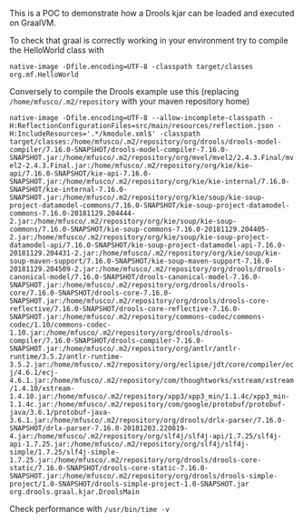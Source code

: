 This is a POC to demonstrate how a Drools kjar can be loaded and executed on GraalVM.

To check that graal is correctly working in your environment try to compile the HelloWorld class with

`native-image -Dfile.encoding=UTF-8 -classpath target/classes org.mf.HelloWorld`

Conversely to compile the Drools example use this (replacing `/home/mfusco/.m2/repository` with your maven repository home)

`native-image -Dfile.encoding=UTF-8 --allow-incomplete-classpath -H:ReflectionConfigurationFiles=src/main/resources/reflection.json -H:IncludeResources='.*/kmodule.xml$' -classpath target/classes:/home/mfusco/.m2/repository/org/drools/drools-model-compiler/7.16.0-SNAPSHOT/drools-model-compiler-7.16.0-SNAPSHOT.jar:/home/mfusco/.m2/repository/org/mvel/mvel2/2.4.3.Final/mvel2-2.4.3.Final.jar:/home/mfusco/.m2/repository/org/kie/kie-api/7.16.0-SNAPSHOT/kie-api-7.16.0-SNAPSHOT.jar:/home/mfusco/.m2/repository/org/kie/kie-internal/7.16.0-SNAPSHOT/kie-internal-7.16.0-SNAPSHOT.jar:/home/mfusco/.m2/repository/org/kie/soup/kie-soup-project-datamodel-commons/7.16.0-SNAPSHOT/kie-soup-project-datamodel-commons-7.16.0-20181129.204444-2.jar:/home/mfusco/.m2/repository/org/kie/soup/kie-soup-commons/7.16.0-SNAPSHOT/kie-soup-commons-7.16.0-20181129.204405-2.jar:/home/mfusco/.m2/repository/org/kie/soup/kie-soup-project-datamodel-api/7.16.0-SNAPSHOT/kie-soup-project-datamodel-api-7.16.0-20181129.204431-2.jar:/home/mfusco/.m2/repository/org/kie/soup/kie-soup-maven-support/7.16.0-SNAPSHOT/kie-soup-maven-support-7.16.0-20181129.204509-2.jar:/home/mfusco/.m2/repository/org/drools/drools-canonical-model/7.16.0-SNAPSHOT/drools-canonical-model-7.16.0-SNAPSHOT.jar:/home/mfusco/.m2/repository/org/drools/drools-core/7.16.0-SNAPSHOT/drools-core-7.16.0-SNAPSHOT.jar:/home/mfusco/.m2/repository/org/drools/drools-core-reflective/7.16.0-SNAPSHOT/drools-core-reflective-7.16.0-SNAPSHOT.jar:/home/mfusco/.m2/repository/commons-codec/commons-codec/1.10/commons-codec-1.10.jar:/home/mfusco/.m2/repository/org/drools/drools-compiler/7.16.0-SNAPSHOT/drools-compiler-7.16.0-SNAPSHOT.jar:/home/mfusco/.m2/repository/org/antlr/antlr-runtime/3.5.2/antlr-runtime-3.5.2.jar:/home/mfusco/.m2/repository/org/eclipse/jdt/core/compiler/ecj/4.6.1/ecj-4.6.1.jar:/home/mfusco/.m2/repository/com/thoughtworks/xstream/xstream/1.4.10/xstream-1.4.10.jar:/home/mfusco/.m2/repository/xpp3/xpp3_min/1.1.4c/xpp3_min-1.1.4c.jar:/home/mfusco/.m2/repository/com/google/protobuf/protobuf-java/3.6.1/protobuf-java-3.6.1.jar:/home/mfusco/.m2/repository/org/drools/drlx-parser/7.16.0-SNAPSHOT/drlx-parser-7.16.0-20181203.220819-4.jar:/home/mfusco/.m2/repository/org/slf4j/slf4j-api/1.7.25/slf4j-api-1.7.25.jar:/home/mfusco/.m2/repository/org/slf4j/slf4j-simple/1.7.25/slf4j-simple-1.7.25.jar:/home/mfusco/.m2/repository/org/drools/drools-core-static/7.16.0-SNAPSHOT/drools-core-static-7.16.0-SNAPSHOT.jar:/home/mfusco/.m2/repository/org/drools/drools-simple-project/1.0-SNAPSHOT/drools-simple-project-1.0-SNAPSHOT.jar org.drools.graal.kjar.DroolsMain`

Check performance with `/usr/bin/time -v`